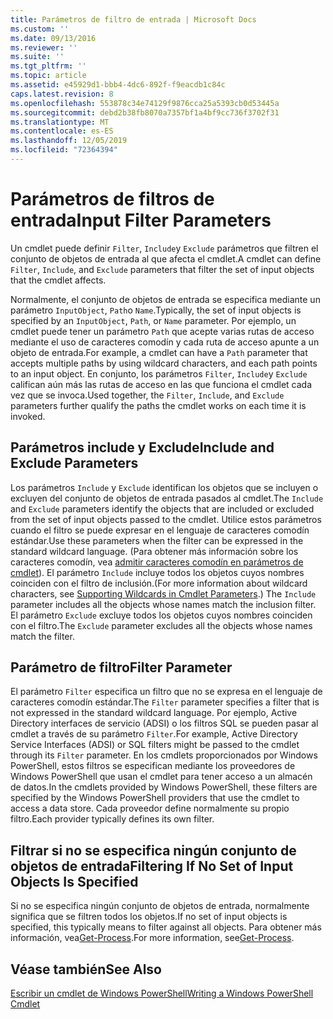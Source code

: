 ```yaml
---
title: Parámetros de filtro de entrada | Microsoft Docs
ms.custom: ''
ms.date: 09/13/2016
ms.reviewer: ''
ms.suite: ''
ms.tgt_pltfrm: ''
ms.topic: article
ms.assetid: e45929d1-bbb4-4dc6-892f-f9eacdb1c84c
caps.latest.revision: 8
ms.openlocfilehash: 553878c34e74129f9876cca25a5393cb0d53445a
ms.sourcegitcommit: debd2b38fb8070a7357bf1a4bf9cc736f3702f31
ms.translationtype: MT
ms.contentlocale: es-ES
ms.lasthandoff: 12/05/2019
ms.locfileid: "72364394"
---
```

# <a name="input-filter-parameters"></a><span data-ttu-id="7d2fb-102">Parámetros de filtros de entrada</span><span class="sxs-lookup"><span data-stu-id="7d2fb-102">Input Filter Parameters</span></span>

<span data-ttu-id="7d2fb-103">Un cmdlet puede definir `Filter`, `Include`y `Exclude` parámetros que filtren el conjunto de objetos de entrada al que afecta el cmdlet.</span><span class="sxs-lookup"><span data-stu-id="7d2fb-103">A cmdlet can define `Filter`, `Include`, and `Exclude` parameters that filter the set of input objects that the cmdlet affects.</span></span>

<span data-ttu-id="7d2fb-104">Normalmente, el conjunto de objetos de entrada se especifica mediante un parámetro `InputObject`, `Path`o `Name`.</span><span class="sxs-lookup"><span data-stu-id="7d2fb-104">Typically, the set of input objects is specified by an `InputObject`, `Path`, or `Name` parameter.</span></span> <span data-ttu-id="7d2fb-105">Por ejemplo, un cmdlet puede tener un parámetro `Path` que acepte varias rutas de acceso mediante el uso de caracteres comodín y cada ruta de acceso apunte a un objeto de entrada.</span><span class="sxs-lookup"><span data-stu-id="7d2fb-105">For example, a cmdlet can have a `Path` parameter that accepts multiple paths by using wildcard characters, and each path points to an input object.</span></span> <span data-ttu-id="7d2fb-106">En conjunto, los parámetros `Filter`, `Include`y `Exclude` califican aún más las rutas de acceso en las que funciona el cmdlet cada vez que se invoca.</span><span class="sxs-lookup"><span data-stu-id="7d2fb-106">Used together, the `Filter`, `Include`, and `Exclude` parameters further qualify the paths the cmdlet works on each time it is invoked.</span></span>

## <a name="include-and-exclude-parameters"></a><span data-ttu-id="7d2fb-107">Parámetros include y Exclude</span><span class="sxs-lookup"><span data-stu-id="7d2fb-107">Include and Exclude Parameters</span></span>

<span data-ttu-id="7d2fb-108">Los parámetros `Include` y `Exclude` identifican los objetos que se incluyen o excluyen del conjunto de objetos de entrada pasados al cmdlet.</span><span class="sxs-lookup"><span data-stu-id="7d2fb-108">The `Include` and `Exclude` parameters identify the objects that are included or excluded from the set of input objects passed to the cmdlet.</span></span> <span data-ttu-id="7d2fb-109">Utilice estos parámetros cuando el filtro se puede expresar en el lenguaje de caracteres comodín estándar.</span><span class="sxs-lookup"><span data-stu-id="7d2fb-109">Use these parameters when the filter can be expressed in the standard wildcard language.</span></span> <span data-ttu-id="7d2fb-110">(Para obtener más información sobre los caracteres comodín, vea [admitir caracteres comodín en parámetros de cmdlet](./supporting-wildcard-characters-in-cmdlet-parameters.md)). El parámetro `Include` incluye todos los objetos cuyos nombres coinciden con el filtro de inclusión.</span><span class="sxs-lookup"><span data-stu-id="7d2fb-110">(For more information about wildcard characters, see [Supporting Wildcards in Cmdlet Parameters](./supporting-wildcard-characters-in-cmdlet-parameters.md).) The `Include` parameter includes all the objects whose names match the inclusion filter.</span></span> <span data-ttu-id="7d2fb-111">El parámetro `Exclude` excluye todos los objetos cuyos nombres coinciden con el filtro.</span><span class="sxs-lookup"><span data-stu-id="7d2fb-111">The `Exclude` parameter excludes all the objects whose names match the filter.</span></span>

## <a name="filter-parameter"></a><span data-ttu-id="7d2fb-112">Parámetro de filtro</span><span class="sxs-lookup"><span data-stu-id="7d2fb-112">Filter Parameter</span></span>

<span data-ttu-id="7d2fb-113">El parámetro `Filter` especifica un filtro que no se expresa en el lenguaje de caracteres comodín estándar.</span><span class="sxs-lookup"><span data-stu-id="7d2fb-113">The `Filter` parameter specifies a filter that is not expressed in the standard wildcard language.</span></span> <span data-ttu-id="7d2fb-114">Por ejemplo, Active Directory interfaces de servicio (ADSI) o los filtros SQL se pueden pasar al cmdlet a través de su parámetro `Filter`.</span><span class="sxs-lookup"><span data-stu-id="7d2fb-114">For example, Active Directory Service Interfaces (ADSI) or SQL filters might be passed to the cmdlet through its `Filter` parameter.</span></span> <span data-ttu-id="7d2fb-115">En los cmdlets proporcionados por Windows PowerShell, estos filtros se especifican mediante los proveedores de Windows PowerShell que usan el cmdlet para tener acceso a un almacén de datos.</span><span class="sxs-lookup"><span data-stu-id="7d2fb-115">In the cmdlets provided by Windows PowerShell, these filters are specified by the Windows PowerShell providers that use the cmdlet to access a data store.</span></span> <span data-ttu-id="7d2fb-116">Cada proveedor define normalmente su propio filtro.</span><span class="sxs-lookup"><span data-stu-id="7d2fb-116">Each provider typically defines its own filter.</span></span>

## <a name="filtering-if-no-set-of-input-objects-is-specified"></a><span data-ttu-id="7d2fb-117">Filtrar si no se especifica ningún conjunto de objetos de entrada</span><span class="sxs-lookup"><span data-stu-id="7d2fb-117">Filtering If No Set of Input Objects Is Specified</span></span>

<span data-ttu-id="7d2fb-118">Si no se especifica ningún conjunto de objetos de entrada, normalmente significa que se filtren todos los objetos.</span><span class="sxs-lookup"><span data-stu-id="7d2fb-118">If no set of input objects is specified, this typically means to filter against all objects.</span></span> <span data-ttu-id="7d2fb-119">Para obtener más información, vea[Get-Process](/powershell/module/Microsoft.PowerShell.Management/Get-Process).</span><span class="sxs-lookup"><span data-stu-id="7d2fb-119">For more information, see[Get-Process](/powershell/module/Microsoft.PowerShell.Management/Get-Process).</span></span>

## <a name="see-also"></a><span data-ttu-id="7d2fb-120">Véase también</span><span class="sxs-lookup"><span data-stu-id="7d2fb-120">See Also</span></span>

[<span data-ttu-id="7d2fb-121">Escribir un cmdlet de Windows PowerShell</span><span class="sxs-lookup"><span data-stu-id="7d2fb-121">Writing a Windows PowerShell Cmdlet</span></span>](./writing-a-windows-powershell-cmdlet.md)